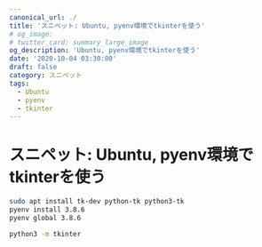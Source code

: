 ```yaml
---
canonical_url: ./
title: 'スニペット: Ubuntu, pyenv環境でtkinterを使う'
# og_image:
# twitter_card: summary_large_image
og_description: 'Ubuntu, pyenv環境でtkinterを使う'
date: '2020-10-04 03:30:00'
draft: false
category: スニペット
tags:
  - Ubuntu
  - pyenv
  - tkinter
---
```

# スニペット: Ubuntu, pyenv環境でtkinterを使う

```sh
sudo apt install tk-dev python-tk python3-tk
pyenv install 3.8.6
pyenv global 3.8.6

python3 -m tkinter
```

